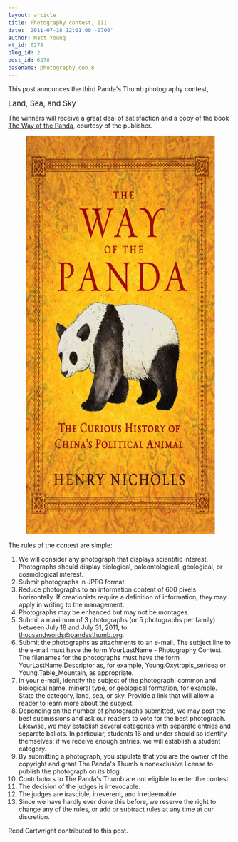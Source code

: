 ```yaml
---
layout: article
title: Photography contest, III
date: '2011-07-18 12:01:00 -0700'
author: Matt Young
mt_id: 6278
blog_id: 2
post_id: 6278
basename: photography_con_8
---
```

This post announces the third Panda's Thumb photography contest, 


<p><big>Land, Sea, and Sky</big></p>


The winners will receive a great deal of satisfaction and a copy of the book [The Way of the Panda](http://www.amazon.com/Way-Panda-Henry-Nicholls/dp/1846683688), courtesy of the publisher.

<figure>
<img src="/uploads/2011/WayPandaCover_600.jpg" alt="WayPandaCover_600.jpg" width="600" height="893" />
<figcaption markdown="span">

</figcaption>
</figure>

The rules of the contest are simple:


1. We will consider any photograph that displays scientific interest. Photographs should display biological, paleontological, geological, or cosmological interest.
1. Submit photographs in JPEG format. 
1. Reduce photographs to an information content of 600 pixels horizontally. If creationists require a definition of information, they may apply in writing to the management.
1. Photographs may be enhanced but may not be montages.
1. Submit a maximum of 3 photographs (or 5 photographs per family) between July 18 and July 31, 2011, to thousandwords@pandasthumb.org. 
1. Submit the photographs as attachments to an e-mail. The subject line to the e-mail must have the form YourLastName - Photography Contest. The filenames for the photographs must have the form YourLastName.Descriptor as, for example, Young.Oxytropis_sericea or Young.Table_Mountain, as appropriate. 
1. In your e-mail, identify the subject of the photograph: common and biological name, mineral type, or geological formation, for example. State the category, land, sea, or sky. Provide a link that will allow a reader to learn more about the subject.
1. Depending on the number of photographs submitted, we may post the best submissions and ask our readers to vote for the best photograph. Likewise, we may establish several categories with separate entries and separate ballots. In particular, students 16 and under should so identify themselves; if we receive enough entries, we will establish a student category.
1. By submitting a photograph, you stipulate that you are the owner of the copyright and grant The Panda's Thumb a nonexclusive license to publish the photograph on its blog.
1. Contributors to The Panda's Thumb are not eligible to enter the contest.
1. The decision of the judges is irrevocable.
1. The judges are irascible, irreverent, and irredeemable.
1. Since we have hardly ever done this before, we reserve the right to change any of the rules, or add or subtract rules at any time at our discretion.


Reed Cartwright contributed to this post.
